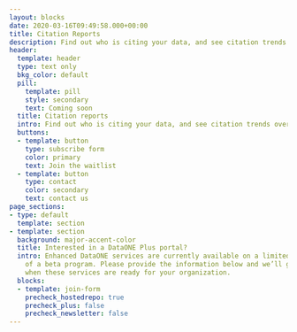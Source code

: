 ```yaml
---
layout: blocks
date: 2020-03-16T09:49:58.000+00:00
title: Citation Reports
description: Find out who is citing your data, and see citation trends over time.
header:
  template: header
  type: text only
  bkg_color: default
  pill:
    template: pill
    style: secondary
    text: Coming soon
  title: Citation reports
  intro: Find out who is citing your data, and see citation trends over time.
  buttons:
  - template: button
    type: subscribe form
    color: primary
    text: Join the waitlist
  - template: button
    type: contact
    color: secondary
    text: contact us
page_sections:
- type: default
  template: section
- template: section
  background: major-accent-color
  title: Interested in a DataONE Plus portal?
  intro: Enhanced DataONE services are currently available on a limited basis as part
    of a beta program. Please provide the information below and we’ll get in touch
    when these services are ready for your organization.
  blocks:
  - template: join-form
    precheck_hostedrepo: true
    precheck_plus: false
    precheck_newsletter: false
---
```

